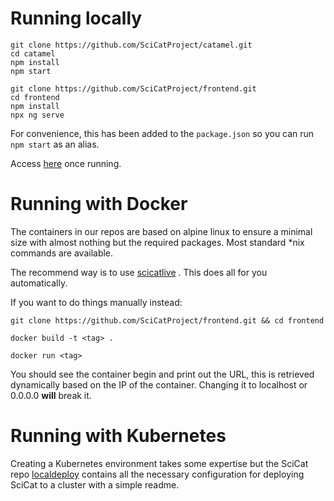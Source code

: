 # Running locally


```
git clone https://github.com/SciCatProject/catamel.git 
cd catamel
npm install
npm start
```

```
git clone https://github.com/SciCatProject/frontend.git 
cd frontend
npm install
npx ng serve
```

For convenience, this has been added to the `package.json` so you can run `npm start` as an alias.

Access [here](http://localhost:4200) once running.

# Running with Docker

The containers in our repos are based on alpine linux to ensure a minimal size with almost nothing but the required packages. Most standard \*nix commands are available.

The recommend way is to use [scicatlive](https://github.com/SciCatProject/scicatlive#readme) . This does all for you automatically.

If you want to do things manually instead:

`git clone https://github.com/SciCatProject/frontend.git && cd frontend`

`docker build -t <tag> .`

`docker run <tag>`

You should see the container begin and print out the URL, this is retrieved dynamically based on the IP of the container. Changing it to localhost or 0.0.0.0 **will** break it.

# Running with Kubernetes

Creating a Kubernetes environment takes some expertise but the SciCat repo [localdeploy](https://github.com/SciCatProject/localdeploy) contains all the necessary configuration for deploying SciCat to a cluster with a simple readme.
